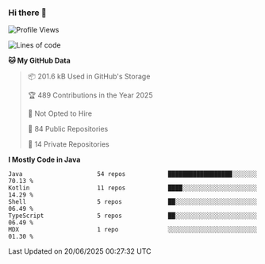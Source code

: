 ### Hi there 👋


<!--START_SECTION:waka-->
![Profile Views](http://img.shields.io/badge/Profile%20Views-0-blue)

![Lines of code](https://img.shields.io/badge/From%20Hello%20World%20I%27ve%20Written-3.4%20million%20lines%20of%20code-blue)

**🐱 My GitHub Data** 

> 📦 201.6 kB Used in GitHub's Storage 
 > 
> 🏆 489 Contributions in the Year 2025
 > 
> 🚫 Not Opted to Hire
 > 
> 📜 84 Public Repositories 
 > 
> 🔑 14 Private Repositories 
 > 
**I Mostly Code in Java** 

```text
Java                     54 repos            ██████████████████░░░░░░░   70.13 % 
Kotlin                   11 repos            ████░░░░░░░░░░░░░░░░░░░░░   14.29 % 
Shell                    5 repos             ██░░░░░░░░░░░░░░░░░░░░░░░   06.49 % 
TypeScript               5 repos             ██░░░░░░░░░░░░░░░░░░░░░░░   06.49 % 
MDX                      1 repo              ░░░░░░░░░░░░░░░░░░░░░░░░░   01.30 % 
```




 Last Updated on 20/06/2025 00:27:32 UTC
<!--END_SECTION:waka-->
